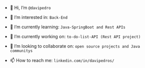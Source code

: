 - 👋 Hi, I’m `@davipedro`
  
- 👀 I’m interested in: `Back-End`
  
- 🌱 I’m currently learning: `Java-SpringBoot and Rest APIs`
  
- 🔭 I’m currently working on:  `to-do-list-API (Rest API project)`
  
- 💞️ I’m looking to collaborate on: `open source projects and Java communitys`
  
- 📫 How to reach me: `linkedin.com/in/davipedros/`

<!---
davipedro/davipedro is a ✨ special ✨ repository because its `README.md` (this file) appears on your GitHub profile.
You can click the Preview link to take a look at your changes.
--->
